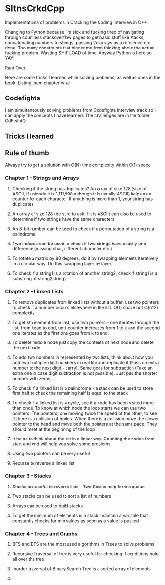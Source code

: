 # SltnsCrkdCpp
Implementations of problems in Cracking the Coding Interview in C++

Changing to Python because I'm sick and fucking tired of navigating through countless stackoverflow pages to get basic stuff like stacks, concatenating numbers to strings, passing 2d arrays as a reference etc. done. Too many constraints that hinder me from thinking about the actual fucking problem. Wasting SHIT LOAD of time. Anyway Python is here so YAY! 

Rant Over.

Here are some tricks I learned while solving problems, as well as ones in the book. Listing them chapter wise

## Codefights

I am simultaneously solving problems from Codefights interview track so I can apply the concepts I have learned. The challenges are in the folder CdFtsIntQ

## Tricks I learned

## Rule of thumb
Always try to get a solution with O(N) time complexity within O(1) space

### Chapter 1 - Strings and Arrays

1. Checking if the string has duplicates? An array of size 128 (size of ASCII, if unicode it is 1,111,998 although it is usually ASCII) helps as a counter for each character. If anything is more than 1, your string has duplicates

2. An array of size 128 (be sure to ask if it is ASCII) can also be used to determine if two strings have the same characters

3. An 8-bit number can be used to check if a permutation of a string is a palindrome

4. Two indexes can be used to check if two strings have exactly one difference (missing char, different character etc.)

5. To rotate a matrix by 90 degrees, do it by swapping elements iteratively in a circular way. Do this swapping layer by layer.

6. To check if a string1 is a rotation of another string2, check if string1 is a substring of string2string2

### Chapter 2 - Linked Lists

1. To remove duplicates from linked lists without a buffer, use two pointers to check if a number occurs elsewhere in the list. O(1) space but O(n^2) complexity

2. To get kth element from last, use two pointers - one iterates through the list, from head to end, until counter increases from 1 to k and the second one iterates as the first one goes from k to end.

3. To delete middle node just copy the contents of next node and delete the next node

4. To add two numbers in represented by two lists, think about how you add two multiple-digit numbers in real life and replicate it (Pass on extra number to the next digit - carry). Same goes for subtraction (Take an extra one in case digit subtraction is not possible). Just pad the shorter number with zeros

5. To check if a linked list is a palindrome - a stack can be used to store first half to check the remaining half is equal to the stack

6. To check if a linked list is a cycle, see if a node has been visited more than once. To know at which node the loop starts we can use two pointers. The pointers, one moving twice the speed of the other, to see if there is a collision of nodes. When there is a collision move the slower pointer to the head and move both the pointers at the same pace. They should meet at the beginning of the loop

7. It helps to think about the list in a linear way. Counting the nodes from start and end will help you solve some problems.

8. Using two pointers can be very useful

9. Recurse to reverse a linked list

### Chapter 3 - Stacks

1. Stacks are useful to reverse lists - Two Stacks help form a queue

2. Two stacks can be used to sort a list of numbers

3. Arrays can be used to build stacks

4. To get the minimum of elements is a stack, maintain a variable that constantly checks for min values as soon as a value is pushed


### Chapter 4 - Trees and Graphs

1. BFS and DFS are the most used algorithms in Trees to solve problems

2. Recursive Traversal of tree is very useful for checking if conditions hold all over the tree

3. Inorder traversal of Binary Search Tree is a sorted array of elements

4. 




